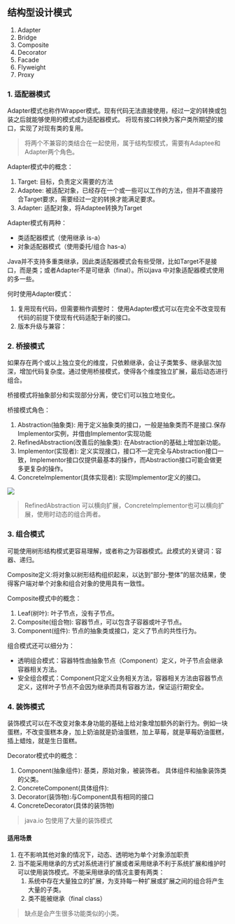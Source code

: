 ## 结构型设计模式
1. Adapter
2. Bridge
3. Composite
4. Decorator
5. Facade
6. Flyweight
7. Proxy

### 1. 适配器模式
Adapter模式也称作Wrapper模式。现有代码无法直接使用，经过一定的转换或包装之后就能够使用的模式成为适配器模式。
将现有接口转换为客户类所期望的接口，实现了对现有类的复用。

> 将两个不兼容的类结合在一起使用，属于结构型模式，需要有Adaptee和Adapter两个角色。


Adapter模式中的概念：
1. Target: 目标，负责定义需要的方法
2. Adaptee: 被适配对象，已经存在一个或一些可以工作的方法，但并不直接符合Target要求，需要经过一定的转换才能满足要求。
3. Adapter: 适配对象，将Adaptee转换为Target

Adapter模式有两种：
* 类适配器模式（使用继承 is-a）
* 对象适配器模式（使用委托/组合 has-a）

Java并不支持多重类继承，因此类适配器模式会有些受限，比如Target不是接口，而是类；或者Adapter不是可继承（final）。所以java
中对象适配器模式使用的多一些。

何时使用Adapter模式：
1. 复用现有代码，但需要稍作调整时：
使用Adapter模式可以在完全不改变现有代码的前提下使现有代码适配于新的接口。
2. 版本升级与兼容：

### 2. 桥接模式
如果存在两个或以上独立变化的维度，只依赖继承，会让子类繁多、继承层次加深，增加代码复杂度。通过使用桥接模式，使得各个维度独立扩展，最后动态进行组合。

桥接模式将抽象部分和实现部分分离，使它们可以独立地变化。

桥接模式角色：
1. Abstraction(抽象类): 用于定义抽象类的接口，一般是抽象类而不是接口.保存Implementor实例，并借由Implementor实现功能
2. RefinedAbstraction(改善后的抽象类): 在Abstraction的基础上增加新功能。
3. Implementor(实现者): 定义实现接口，接口不一定完全与Abstraction接口一致，Implementor接口仅提供最基本的操作，而Abstraction接口可能会做更多更复杂的操作。
4. ConcreteImplementor(具体实现者): 实现Implementor定义的接口。


![](https://gitee.com/bigkun/design_pattern/raw/master/structural/bridge.png)

> RefinedAbstraction 可以横向扩展，ConcreteImplementor也可以横向扩展，使用时动态的组合两者。

### 3. 组合模式
可能使用树形结构模式更容易理解，或者称之为容器模式。此模式的关键词：容器、递归。

Composite定义:将对象以树形结构组织起来，以达到“部分-整体”的层次结果，使得客户端对单个对象和组合对象的使用具有一致性。

Composite模式中的概念：
1. Leaf(树叶):  叶子节点，没有子节点。
2. Composite(组合物): 容器节点，可以包含子容器或叶子节点。
3. Component(组件): 节点的抽象类或接口，定义了节点的共性行为。


组合模式还可以细分为：
* 透明组合模式：容器特性由抽象节点（Component）定义，叶子节点会继承容器相关方法。
* 安全组合模式：Component只定义业务相关方法，容器相关方法由容器节点定义，这样叶子节点不会因为继承而具有容器方法，保证运行期安全。

### 4. 装饰模式
装饰模式可以在不改变对象本身功能的基础上给对象增加额外的新行为。例如一块蛋糕，不改变蛋糕本身，加上奶油就是奶油蛋糕，加上草莓，就是草莓奶油蛋糕，插上蜡烛，就是生日蛋糕。

Decorator模式中的概念：
1. Component(抽象组件): 基类，原始对象，被装饰者。 具体组件和抽象装饰类的父类。
2. ConcreteComponent(具体组件): 
3. Decorator(装饰物):与Component具有相同的接口
4. ConcreteDecorator(具体的装饰物)

> java.io 包使用了大量的装饰模式

#### 适用场景
1. 在不影响其他对象的情况下，动态、透明地为单个对象添加职责
2. 当不能采用继承的方式对系统进行扩展或者采用继承不利于系统扩展和维护时可以使用装饰模式。不能采用继承的情况主要有两类：
    1. 系统中存在大量独立的扩展，为支持每一种扩展或扩展之间的组合将产生大量的子类。
    2. 类不能被继承（final class）
> 缺点是会产生很多功能类似的小类。